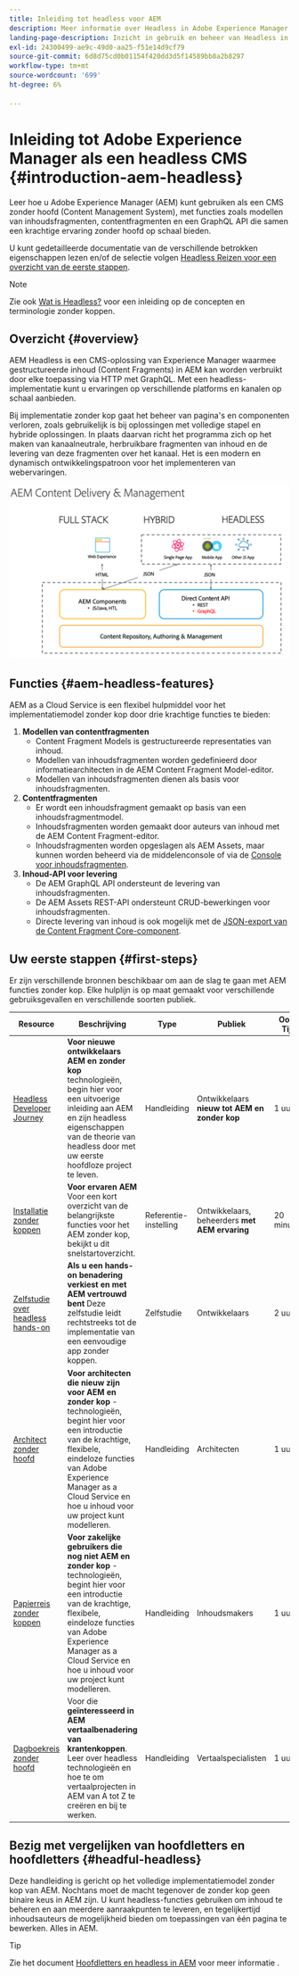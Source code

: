 ```yaml
---
title: Inleiding tot headless voor AEM
description: Meer informatie over Headless in Adobe Experience Manager (AEM) met een combinatie van gedetailleerde documentatie en headless reizen. Leer hoe u functies als Content Fragment Models, Content Fragments en een GraphQL API kunt gebruiken voor een ontelbare ervaring.
landing-page-description: Inzicht in gebruik en beheer van Headless in Adobe Experience Manager as a Cloud Service.
exl-id: 24300499-ae9c-49d0-aa25-f51e14d9cf79
source-git-commit: 6d8d75cd0b01154f420dd3d5f14589bb8a2b8297
workflow-type: tm+mt
source-wordcount: '699'
ht-degree: 6%

---
```



# Inleiding tot Adobe Experience Manager als een headless CMS {#introduction-aem-headless}

Leer hoe u Adobe Experience Manager (AEM) kunt gebruiken als een CMS zonder hoofd (Content Management System), met functies zoals modellen van inhoudsfragmenten, contentfragmenten en een GraphQL API die samen een krachtige ervaring zonder hoofd op schaal bieden.

U kunt gedetailleerde documentatie van de verschillende betrokken eigenschappen lezen en/of de selectie volgen [Headless Reizen voor een overzicht van de eerste stappen](#first-steps).

>[!NOTE]
>
>Zie ook [Wat is Headless?](/help/headless/what-is-headless.md) voor een inleiding op de concepten en terminologie zonder koppen.

## Overzicht {#overview}

AEM Headless is een CMS-oplossing van Experience Manager waarmee gestructureerde inhoud (Content Fragments) in AEM kan worden verbruikt door elke toepassing via HTTP met GraphQL. Met een headless-implementatie kunt u ervaringen op verschillende platforms en kanalen op schaal aanbieden.

Bij implementatie zonder kop gaat het beheer van pagina&#39;s en componenten verloren, zoals gebruikelijk is bij oplossingen met volledige stapel en hybride oplossingen. In plaats daarvan richt het programma zich op het maken van kanaalneutrale, herbruikbare fragmenten van inhoud en de levering van deze fragmenten over het kanaal. Het is een modern en dynamisch ontwikkelingspatroon voor het implementeren van webervaringen.

![Implementatiemodellen AEM](assets/aem-implementation-models.png)

## Functies {#aem-headless-features}

AEM as a Cloud Service is een flexibel hulpmiddel voor het implementatiemodel zonder kop door drie krachtige functies te bieden:

1. **Modellen van contentfragmenten**
   * Content Fragment Models is gestructureerde representaties van inhoud.
   * Modellen van inhoudsfragmenten worden gedefinieerd door informatiearchitecten in de AEM Content Fragment Model-editor.
   * Modellen van inhoudsfragmenten dienen als basis voor inhoudsfragmenten.
1. **Contentfragmenten**
   * Er wordt een inhoudsfragment gemaakt op basis van een inhoudsfragmentmodel.
   * Inhoudsfragmenten worden gemaakt door auteurs van inhoud met de AEM Content Fragment-editor.
   * Inhoudsfragmenten worden opgeslagen als AEM Assets, maar kunnen worden beheerd via de middelenconsole of via de [Console voor inhoudsfragmenten](/help/sites-cloud/administering/content-fragments/content-fragments-console.md).
1. **Inhoud-API voor levering**
   * De AEM GraphQL API ondersteunt de levering van inhoudsfragmenten.
   * De AEM Assets REST-API ondersteunt CRUD-bewerkingen voor inhoudsfragmenten.
   * Directe levering van inhoud is ook mogelijk met de [JSON-export van de Content Fragment Core-component](https://experienceleague.adobe.com/docs/experience-manager-core-components/using/components/content-fragment-component.html).

## Uw eerste stappen {#first-steps}

Er zijn verschillende bronnen beschikbaar om aan de slag te gaan met AEM functies zonder kop. Elke hulplijn is op maat gemaakt voor verschillende gebruiksgevallen en verschillende soorten publiek.

| Resource | Beschrijving | Type | Publiek | Oost. Tijd |
|---|---|---|---|---|
| [Headless Developer Journey](/help/journey-headless/developer/overview.md) | **Voor nieuwe ontwikkelaars AEM en zonder kop** technologieën, begin hier voor een uitvoerige inleiding aan AEM en zijn headless eigenschappen van de theorie van headless door met uw eerste hoofdloze project te leven. | Handleiding | Ontwikkelaars **nieuw tot AEM en zonder kop** | 1 uur |
| [Installatie zonder koppen](/help/headless/setup/introduction.md) | **Voor ervaren AEM** Voor een kort overzicht van de belangrijkste functies voor het AEM zonder kop, bekijkt u dit snelstartoverzicht. | Referentie-instelling | Ontwikkelaars, beheerders **met AEM ervaring** | 20 minuten |
| [Zelfstudie over headless hands-on](https://experienceleague.adobe.com/docs/experience-manager-learn/getting-started-with-aem-headless/graphql/multi-step/overview.html) | **Als u een hands-on benadering verkiest en met AEM vertrouwd bent** Deze zelfstudie leidt rechtstreeks tot de implementatie van een eenvoudige app zonder koppen. | Zelfstudie | Ontwikkelaars | 2 uur |
| [Architect zonder hoofd](/help/journey-headless/architect/overview.md) | **Voor architecten die nieuw zijn voor AEM en zonder kop** -technologieën, begint hier voor een introductie van de krachtige, flexibele, eindeloze functies van Adobe Experience Manager as a Cloud Service en hoe u inhoud voor uw project kunt modelleren. | Handleiding | Architecten | 1 uur |
| [Papierreis zonder koppen](/help/journey-headless/author/overview.md) | **Voor zakelijke gebruikers die nog niet AEM en zonder kop** -technologieën, begint hier voor een introductie van de krachtige, flexibele, eindeloze functies van Adobe Experience Manager as a Cloud Service en hoe u inhoud voor uw project kunt modelleren. | Handleiding | Inhoudsmakers | 1 uur |
| [Dagboekreis zonder hoofd](/help/journey-headless/translation/overview.md) | Voor die **geïnteresseerd in AEM vertaalbenadering van krantenkoppen**. Leer over headless technologieën en hoe te om vertaalprojecten in AEM van A tot Z te creëren en bij te werken. | Handleiding | Vertaalspecialisten | 1 uur |

## Bezig met vergelijken van hoofdletters en hoofdletters {#headful-headless}

Deze handleiding is gericht op het volledige implementatiemodel zonder kop van AEM. Nochtans moet de macht tegenover de zonder kop geen binaire keus in AEM zijn. U kunt headless-functies gebruiken om inhoud te beheren en aan meerdere aanraakpunten te leveren, en tegelijkertijd inhoudsauteurs de mogelijkheid bieden om toepassingen van één pagina te bewerken. Alles in AEM.

>[!TIP]
>
>Zie het document [Hoofdletters en headless in AEM](/help/implementing/developing/headful-headless.md) voor meer informatie .